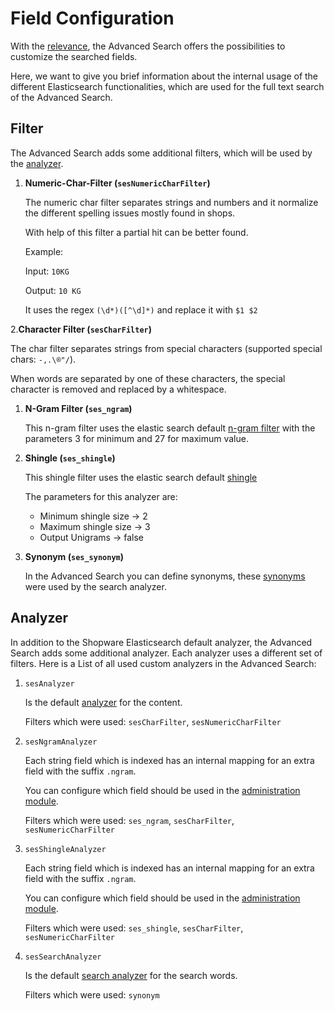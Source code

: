 # Field Configuration

With the [relevance](relevance), the Advanced Search offers the possibilities to customize the searched fields.

Here, we want to give you brief information about the internal usage of the different Elasticsearch functionalities, which are used for the full text search of the Advanced Search.

## Filter

The Advanced Search adds some additional filters, which will be used by the [analyzer](field-config.md#analyzer).

1. **Numeric-Char-Filter \(`sesNumericCharFilter`\)**

   The numeric char filter separates strings and numbers and it normalize the different spelling issues mostly found in shops.

   With help of this filter a partial hit can be better found.

   Example:

   Input: `10KG`

   Output: `10 KG`

   It uses the regex `(\d*)([^\d]*)` and replace it with `$1 $2`

2.**Character Filter \(`sesCharFilter`\)**

The char filter separates strings from special characters \(supported special chars: `-,.\®"/`\).

When words are separated by one of these characters, the special character is removed and replaced by a whitespace.

1. **N-Gram Filter \(`ses_ngram`\)**

   This n-gram filter uses the elastic search default [n-gram filter](https://www.elastic.co/guide/en/elasticsearch/reference/current/analysis-ngram-tokenizer.html) with the parameters 3 for minimum and 27 for maximum value.

1. **Shingle \(`ses_shingle`\)**

   This shingle filter uses the elastic search default [shingle](https://www.elastic.co/guide/en/elasticsearch/reference/7.10/analysis-shingle-tokenfilter.html)

   The parameters for this analyzer are:

   * Minimum shingle size -&gt; 2
   * Maximum shingle size -&gt; 3
   * Output Unigrams -&gt; false

1. **Synonym \(`ses_synonym`\)**

   In the Advanced Search you can define synonyms, these [synonyms](synonyms) were used by the search analyzer.

## Analyzer

In addition to the Shopware Elasticsearch default analyzer, the Advanced Search adds some additional analyzer. Each analyzer uses a different set of filters. Here is a List of all used custom analyzers in the Advanced Search:

1. `sesAnalyzer`

   Is the default [analyzer](https://www.elastic.co/guide/en/elasticsearch/reference/current/analyzer.html) for the content.

   Filters which were used: `sesCharFilter`, `sesNumericCharFilter`

1. `sesNgramAnalyzer`

   Each string field which is indexed has an internal mapping for an extra field with the suffix `.ngram`.

   You can configure which field should be used in the [administration module](https://docs.shopware.com/en/shopware-6-en/enterprise-extensions/enterprise-search?category=shopware-6-en/enterprise-extensions#Configuration).

   Filters which were used: `ses_ngram`, `sesCharFilter`, `sesNumericCharFilter`

1. `sesShingleAnalyzer`

   Each string field which is indexed has an internal mapping for an extra field with the suffix `.ngram`.

   You can configure which field should be used in the [administration module](https://docs.shopware.com/en/shopware-6-en/enterprise-extensions/enterprise-search?category=shopware-6-en/enterprise-extensions#Configuration).

   Filters which were used: `ses_shingle`, `sesCharFilter`, `sesNumericCharFilter`

1. `sesSearchAnalyzer`

   Is the default [search analyzer](https://www.elastic.co/guide/en/elasticsearch/reference/current/search-analyzer.html) for the search words.

   Filters which were used: `synonym`
